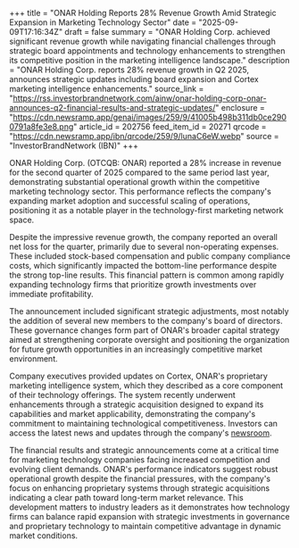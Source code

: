 +++
title = "ONAR Holding Reports 28% Revenue Growth Amid Strategic Expansion in Marketing Technology Sector"
date = "2025-09-09T17:16:34Z"
draft = false
summary = "ONAR Holding Corp. achieved significant revenue growth while navigating financial challenges through strategic board appointments and technology enhancements to strengthen its competitive position in the marketing intelligence landscape."
description = "ONAR Holding Corp. reports 28% revenue growth in Q2 2025, announces strategic updates including board expansion and Cortex marketing intelligence enhancements."
source_link = "https://rss.investorbrandnetwork.com/ainw/onar-holding-corp-onar-announces-q2-financial-results-and-strategic-updates/"
enclosure = "https://cdn.newsramp.app/genai/images/259/9/41005b498b311db0ce2900791a8fe3e8.png"
article_id = 202756
feed_item_id = 20271
qrcode = "https://cdn.newsramp.app/ibn/qrcode/259/9/lunaC6eW.webp"
source = "InvestorBrandNetwork (IBN)"
+++

<p>ONAR Holding Corp. (OTCQB: ONAR) reported a 28% increase in revenue for the second quarter of 2025 compared to the same period last year, demonstrating substantial operational growth within the competitive marketing technology sector. This performance reflects the company's expanding market adoption and successful scaling of operations, positioning it as a notable player in the technology-first marketing network space.</p><p>Despite the impressive revenue growth, the company reported an overall net loss for the quarter, primarily due to several non-operating expenses. These included stock-based compensation and public company compliance costs, which significantly impacted the bottom-line performance despite the strong top-line results. This financial pattern is common among rapidly expanding technology firms that prioritize growth investments over immediate profitability.</p><p>The announcement included significant strategic adjustments, most notably the addition of several new members to the company's board of directors. These governance changes form part of ONAR's broader capital strategy aimed at strengthening corporate oversight and positioning the organization for future growth opportunities in an increasingly competitive market environment.</p><p>Company executives provided updates on Cortex, ONAR's proprietary marketing intelligence system, which they described as a core component of their technology offerings. The system recently underwent enhancements through a strategic acquisition designed to expand its capabilities and market applicability, demonstrating the company's commitment to maintaining technological competitiveness. Investors can access the latest news and updates through the company's <a href="https://ibn.fm/ONAR" rel="nofollow" target="_blank">newsroom</a>.</p><p>The financial results and strategic announcements come at a critical time for marketing technology companies facing increased competition and evolving client demands. ONAR's performance indicators suggest robust operational growth despite the financial pressures, with the company's focus on enhancing proprietary systems through strategic acquisitions indicating a clear path toward long-term market relevance. This development matters to industry leaders as it demonstrates how technology firms can balance rapid expansion with strategic investments in governance and proprietary technology to maintain competitive advantage in dynamic market conditions.</p>